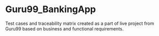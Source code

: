 # Guru99_BankingApp
Test cases and traceability matrix created as a part of live project from Guru99 based on business and functional requirements.
